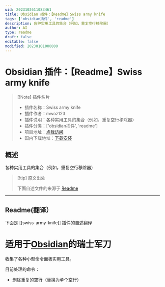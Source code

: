 ```yaml
---
uid: 2023102611083461
title: Obsidian 插件：【Readme】Swiss army knife
tags: ['obsidian插件', 'readme']
description: 各种实用工具的集合（例如，重复空行移除器）
author: AI
type: readme
draft: false
editable: false
modified: 20230101000000
---
```


# Obsidian 插件：【Readme】Swiss army knife

> [!Note] 插件名片
> - 插件名称：Swiss army knife
> - 插件作者：mwoz123
> - 插件说明：各种实用工具的集合（例如，重复空行移除器）
> - 插件分类：['obsidian插件', 'readme']
> - 项目地址：[点我访问](https://github.com/mwoz123/swiss-army-knife-obsidian)
> - 国内下载地址：[下载安装](https://pkmer.cn/products/plugin/pluginMarket/?swiss-army-knife)

## 概述

各种实用工具的集合（例如，重复空行移除器）



> [!tip] 原文出处
> 
>下面自述文件的来源于 [Readme](https://ghproxy.net/https://raw.githubusercontent.com/mwoz123/swiss-army-knife-obsidian/master/README.md)
> 

---

## Readme(翻译）

下面是 [[swiss-army-knife]] 插件的自述翻译


# 适用于[Obsidian](https://obsidian.md)的瑞士军刀

收集了各种小型命令面板实用工具。

目前处理的命令：
- 删除重复的空行（替换为单个空行）



